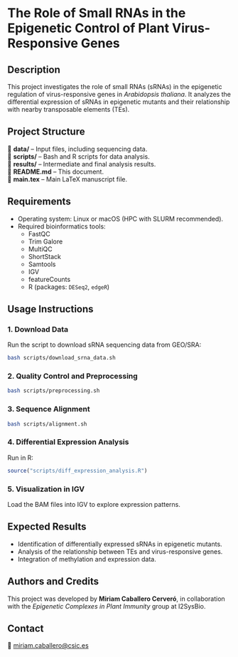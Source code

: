 # **The Role of Small RNAs in the Epigenetic Control of Plant Virus-Responsive Genes**  

## **Description**  
This project investigates the role of small RNAs (sRNAs) in the epigenetic regulation of virus-responsive genes in *Arabidopsis thaliana*. It analyzes the differential expression of sRNAs in epigenetic mutants and their relationship with nearby transposable elements (TEs).  

## **Project Structure**  
📂 **data/** – Input files, including sequencing data.  
📂 **scripts/** – Bash and R scripts for data analysis.  
📂 **results/** – Intermediate and final analysis results.  
📄 **README.md** – This document.  
📄 **main.tex** – Main LaTeX manuscript file.  

## **Requirements**  
- Operating system: Linux or macOS (HPC with SLURM recommended).  
- Required bioinformatics tools:  
  - FastQC  
  - Trim Galore  
  - MultiQC  
  - ShortStack  
  - Samtools  
  - IGV  
  - featureCounts  
  - R (packages: `DESeq2`, `edgeR`)  

## **Usage Instructions**  

### **1. Download Data**  
Run the script to download sRNA sequencing data from GEO/SRA:  
```bash
bash scripts/download_srna_data.sh
```

### **2. Quality Control and Preprocessing**  
```bash
bash scripts/preprocessing.sh
```

### **3. Sequence Alignment**  
```bash
bash scripts/alignment.sh
```

### **4. Differential Expression Analysis**  
Run in R:  
```r
source("scripts/diff_expression_analysis.R")
```

### **5. Visualization in IGV**  
Load the BAM files into IGV to explore expression patterns.  

## **Expected Results**  
- Identification of differentially expressed sRNAs in epigenetic mutants.  
- Analysis of the relationship between TEs and virus-responsive genes.  
- Integration of methylation and expression data.  

## **Authors and Credits**  
This project was developed by **Miriam Caballero Cerveró**, in collaboration with the *Epigenetic Complexes in Plant Immunity* group at I2SysBio.  

## **Contact**  
📧 miriam.caballero@csic.es  
